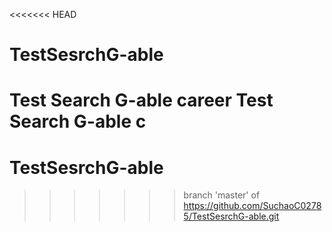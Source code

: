 <<<<<<< HEAD
# TestSesrchG-able

Test Search G-able career
Test Search G-able c
=======
# TestSesrchG-able
>>>>>>> branch 'master' of https://github.com/SuchaoC02785/TestSesrchG-able.git

